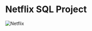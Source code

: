 # Netflix SQL Project
![Netflix]([https://github.com/Akmr99/Netflix_SQL_Project/blob/main/Netflix-logo.png](https://github.com/Akmr99/Netflix_SQL_Project/blob/f3c6faf480e8d1732efc5687ab3e7989919caf59/Netflix-logo.png))
